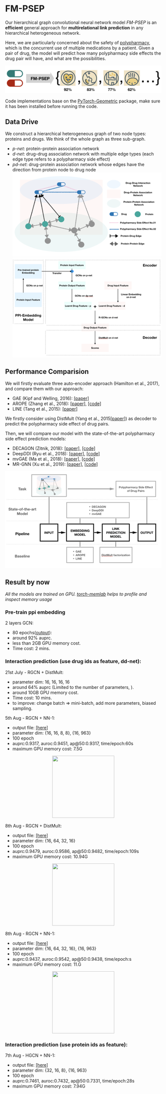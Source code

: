 # FM-PSEP
Our hierarchical graph convolutional neural network model *FM-PSEP* is an **efficient** 
general approach for **multirelational link prediction** in any hierarchical 
heterogeneous network. 

Here, we are particularly concerned about the 
safety of [polypharmacy](https://en.wikipedia.org/wiki/Polypharmacy), which is 
the concurrent use of multiple medications by a patient. Given a pair of drug, 
the model will predict how many polypharmacy side effects the drug pair will 
have, and what are the possibilities.

![](img/pred_dd.png)

Code implementations base on the [PyTorch-Geometric](https://github.com/rusty1s/pytorch_geometric) package, make sure it has been installed 
before running the code. 

## Data Drive

We construct a hierarchical heterogeneous graph of two node types: proteins and 
drugs. We think of the whole graph as three sub-graph.
- *p-net*: protein-protein association network
- *d-net*: drug-drug association network with multiple edge types (each edge 
type refers to a polypharmacy side effect)
- *pd-net*: drug-protein association network whose edges have the direction 
from protein node to drug node
![](img/network.png)
![](img/model.png)


## Performance Comparision

We will firstly evaluate three auto-encoder approach (Hamilton et al., 2017),
 and compare them with our approach:
- GAE (Kipf and Welling, 2016): [[paper]](https://arxiv.org/abs/1611.07308)
- AROPE (Zhang et al., 2018): [[paper]](https://dl.acm.org/citation.cfm?id=3219969),  [[code]](https://github.com/ZW-ZHANG/AROPE)
- LINE (Tang et al., 2015): [[paper]](https://arxiv.org/abs/1503.03578)

We firstly consider using DistMult (Yang et al., 2015[[paper]](https://arxiv.org/abs/1412.6575)) as decoder to predict the polypharmacy side effect of drug pairs.

Then, we will compare our model with the state-of-the-art polypharmacy side effect prediction models:
- DECAGON (Zitnik, 2018): [[paper]](https://arxiv.org/abs/1802.00543), [[code]](https://github.com/marinkaz/decagon)
- DeepDDI (Ryu et al., 2018): [[paper]](https://www.pnas.org/content/115/18/E4304), [[code]](https://bitbucket.org/kaistsystemsbiology/deepddi/src/master/)
- mvGAE (Ma et al., 2018): [[paper]](https://arxiv.org/abs/1804.10850), [[code]](https://github.com/matenure/mvGAE)
- MR-GNN (Xu et al., 2019): [[paper]](https://arxiv.org/abs/1905.09558), 
[[code]](https://github.com/prometheusXN/MR-GNN)

![](img/step.png)

## Result by now

*All the models are trained on GPU. [torch-memlab](https://github.com/Stonesjtu/pytorch_memlab) helps to profile and inspect memory usage*

### Pre-train ppi embedding
2 layers GCN:
- 80 epochs([output](./out/ppp.pdf)): 
- around 92% auprc.
- less than 2GB GPU memory cost. 
- Time cost: 2 mins.

### Interaction prediction (use drug ids as feature, dd-net):
21st July - RGCN + DistMult:
- parameter dim: 16, 16, 16, 16
- around 64% auprc (Limited to the number of parameters, ).
- around 10GB GPU memory cost.
- Time cost: 10 mins.
- to improve: change batch => mini-batch, add more parameters, biased sampling.

5th Aug - RGCN + NN-1:
- output file: [[here]](out/16-16-8-8-16-963/16-16-8-8-16-963.pdf)
- parameter dim: {16, 16, 8, 8}, {16, 963}
- 100 epoch
- auprc:0.9317, auroc:0.9451, ap@50:0.9317, time/epoch:60s
- maximum GPU memory cost: 7.5G

<div align=center><img width="200" height="200" src="https://github.com/NYXFLOWER/FM-PSEP/tree/master/out/16-16-8-8-16-963/prc.png"/></div>

8th Aug - RGCN + DistMult:
- output file: [[here]](out/dd-rgcn-dist/100ep.pdf)
- parameter dim: {16, 64, 32, 16}
- 100 epoch
- auprc:0.9479, auroc:0.9586, ap@50:0.9482, time/epoch:109s
- maximum GPU memory cost: 10.94G

<div align=center><img width="200" height="200" src="https://github.com/NYXFLOWER/FM-PSEP/tree/master/out/dd-rgcn-dist/prc.png"/></div>

8th Aug - RGCN + NN-1:
- output file: [[here]](out/dd-rgcn-nn/rgcn-nn-100ep.pdf)
- parameter dim: {16, 64, 32, 16}, {16, 963}
- 100 epoch
- auprc:0.9437, auroc:0.9542, ap@50:0.9438, time/epoch:s
- maximum GPU memory cost: 11.G

<div align=center><img width="200" height="200" src="https://github.com/NYXFLOWER/FM-PSEP/tree/master/out/dd-rgcn-nn/prc.png"/></div>

### Interaction prediction (use protein ids as feature):
7th Aug - HGCN + NN-1:
- output file: [[here]](out/pd-32-16-8-16-963/pd-nn-test.pdf)
- parameter dim: {32, 16, 8}, {16, 963}
- 100 epoch
- auprc:0.7461, auroc:0.7432, ap@50:0.7331, time/epoch:28s
- maximum GPU memory cost: 7.94G